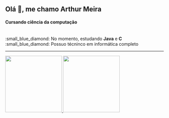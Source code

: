 <h2>Olá 👋, me chamo Arthur Meira</h2>
<h4>Cursando ciência da computação</h4>
<br>
:small_blue_diamond: No momento, estudando <b>Java</b> e <b>C</b>
<br>
:small_blue_diamond: Possuo técninco em informática completo

<hr>

<div>
<a href="https://github.com/arthurmeira">
<img height="180em" src="https://github-readme-stats.vercel.app/api?username=arthurmeira&show_icons=true&theme=gotham&include_all_commits=true&count_private=true"/>
<img height="180em" src="https://github-readme-stats.vercel.app/api/top-langs/?username=arthurmeira&layout=compact&langs_count=7&theme=gotham"/>
</div>
